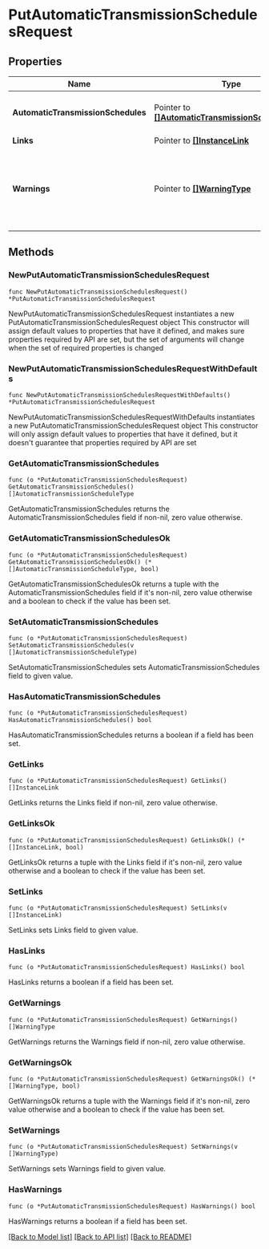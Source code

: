 # PutAutomaticTransmissionSchedulesRequest

## Properties

Name | Type | Description | Notes
------------ | ------------- | ------------- | -------------
**AutomaticTransmissionSchedules** | Pointer to [**[]AutomaticTransmissionScheduleType**](AutomaticTransmissionScheduleType.md) | List of automatic transmission schedules | [optional] 
**Links** | Pointer to [**[]InstanceLink**](InstanceLink.md) |  | [optional] 
**Warnings** | Pointer to [**[]WarningType**](WarningType.md) | Used in conjunction with the Success element to define a business error. | [optional] 

## Methods

### NewPutAutomaticTransmissionSchedulesRequest

`func NewPutAutomaticTransmissionSchedulesRequest() *PutAutomaticTransmissionSchedulesRequest`

NewPutAutomaticTransmissionSchedulesRequest instantiates a new PutAutomaticTransmissionSchedulesRequest object
This constructor will assign default values to properties that have it defined,
and makes sure properties required by API are set, but the set of arguments
will change when the set of required properties is changed

### NewPutAutomaticTransmissionSchedulesRequestWithDefaults

`func NewPutAutomaticTransmissionSchedulesRequestWithDefaults() *PutAutomaticTransmissionSchedulesRequest`

NewPutAutomaticTransmissionSchedulesRequestWithDefaults instantiates a new PutAutomaticTransmissionSchedulesRequest object
This constructor will only assign default values to properties that have it defined,
but it doesn't guarantee that properties required by API are set

### GetAutomaticTransmissionSchedules

`func (o *PutAutomaticTransmissionSchedulesRequest) GetAutomaticTransmissionSchedules() []AutomaticTransmissionScheduleType`

GetAutomaticTransmissionSchedules returns the AutomaticTransmissionSchedules field if non-nil, zero value otherwise.

### GetAutomaticTransmissionSchedulesOk

`func (o *PutAutomaticTransmissionSchedulesRequest) GetAutomaticTransmissionSchedulesOk() (*[]AutomaticTransmissionScheduleType, bool)`

GetAutomaticTransmissionSchedulesOk returns a tuple with the AutomaticTransmissionSchedules field if it's non-nil, zero value otherwise
and a boolean to check if the value has been set.

### SetAutomaticTransmissionSchedules

`func (o *PutAutomaticTransmissionSchedulesRequest) SetAutomaticTransmissionSchedules(v []AutomaticTransmissionScheduleType)`

SetAutomaticTransmissionSchedules sets AutomaticTransmissionSchedules field to given value.

### HasAutomaticTransmissionSchedules

`func (o *PutAutomaticTransmissionSchedulesRequest) HasAutomaticTransmissionSchedules() bool`

HasAutomaticTransmissionSchedules returns a boolean if a field has been set.

### GetLinks

`func (o *PutAutomaticTransmissionSchedulesRequest) GetLinks() []InstanceLink`

GetLinks returns the Links field if non-nil, zero value otherwise.

### GetLinksOk

`func (o *PutAutomaticTransmissionSchedulesRequest) GetLinksOk() (*[]InstanceLink, bool)`

GetLinksOk returns a tuple with the Links field if it's non-nil, zero value otherwise
and a boolean to check if the value has been set.

### SetLinks

`func (o *PutAutomaticTransmissionSchedulesRequest) SetLinks(v []InstanceLink)`

SetLinks sets Links field to given value.

### HasLinks

`func (o *PutAutomaticTransmissionSchedulesRequest) HasLinks() bool`

HasLinks returns a boolean if a field has been set.

### GetWarnings

`func (o *PutAutomaticTransmissionSchedulesRequest) GetWarnings() []WarningType`

GetWarnings returns the Warnings field if non-nil, zero value otherwise.

### GetWarningsOk

`func (o *PutAutomaticTransmissionSchedulesRequest) GetWarningsOk() (*[]WarningType, bool)`

GetWarningsOk returns a tuple with the Warnings field if it's non-nil, zero value otherwise
and a boolean to check if the value has been set.

### SetWarnings

`func (o *PutAutomaticTransmissionSchedulesRequest) SetWarnings(v []WarningType)`

SetWarnings sets Warnings field to given value.

### HasWarnings

`func (o *PutAutomaticTransmissionSchedulesRequest) HasWarnings() bool`

HasWarnings returns a boolean if a field has been set.


[[Back to Model list]](../README.md#documentation-for-models) [[Back to API list]](../README.md#documentation-for-api-endpoints) [[Back to README]](../README.md)


